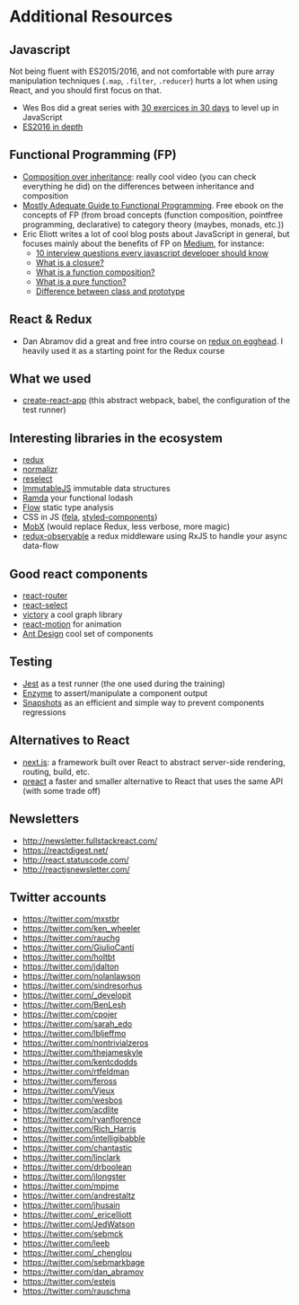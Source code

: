 # Additional Resources

## Javascript
Not being fluent with ES2015/2016, and not comfortable with pure array manipulation techniques (`.map`, `.filter`, `.reducer`) hurts a lot when using React, and you should first focus on that.
- Wes Bos did a great series with [30 exercices in 30 days](https://javascript30.com/) to level up in JavaScript
- [ES2016 in depth](https://ponyfoo.com/articles/tagged/es6-in-depth)

## Functional Programming (FP)
- [Composition over inheritance](https://www.youtube.com/watch?v=wfMtDGfHWpA): really cool video (you can check everything he did) on the differences between inheritance and composition
- [Mostly Adequate Guide to Functional Programming](https://github.com/MostlyAdequate/mostly-adequate-guide). Free ebook on the concepts of FP (from broad concepts (function composition, pointfree programming, declarative) to category theory (maybes, monads, etc.))
- Eric Eliott writes a lot of cool blog posts about JavaScript in general, but focuses mainly about the benefits of FP on [Medium](https://medium.com/@_ericelliott/latest), for instance:
    - [10 interview questions every javascript developer should know](https://medium.com/javascript-scene/10-interview-questions-every-javascript-developer-should-know-6fa6bdf5ad95#.w7316qunx)
    - [What is a closure?](https://medium.com/javascript-scene/master-the-javascript-interview-what-is-a-closure-b2f0d2152b36#.rg6t8we4i)
    - [What is a function composition?](https://medium.com/javascript-scene/master-the-javascript-interview-what-is-function-composition-20dfb109a1a0#.vgoz73la0)
    - [What is a pure function?](https://medium.com/javascript-scene/master-the-javascript-interview-what-is-a-pure-function-d1c076bec976#.oelpkwny1)
    - [Difference between class and prototype](https://medium.com/javascript-scene/master-the-javascript-interview-what-s-the-difference-between-class-prototypal-inheritance-e4cd0a7562e9#.k2uzqxk9c)

## React & Redux
- Dan Abramov did a great and free intro course on [redux on egghead](https://egghead.io/courses/getting-started-with-redux). I heavily used it as a starting point for the Redux course

## What we used
- [create-react-app](https://github.com/facebookincubator/create-react-app) (this abstract webpack, babel, the configuration of the test runner)

## Interesting libraries in the ecosystem
- [redux](https://redux.js.org/)
- [normalizr](https://github.com/paularmstrong/normalizr/)
- [reselect](https://github.com/reactjs/reselect)
- [ImmutableJS](http://facebook.github.io/immutable-js/) immutable data structures
- [Ramda](http://ramdajs.com/docs/) your functional lodash
- [Flow](http://flowtype.org) static type analysis
- CSS in JS ([fela](https://github.com/rofrischmann/fela), [styled-components](http://styled-components.com/))
- [MobX](https://github.com/mobxjs/mobx) (would replace Redux, less verbose, more magic)
- [redux-observable](https://redux-observable.js.org) a redux middleware using RxJS to handle your async data-flow

## Good react components
- [react-router](https://github.com/rackt/react-router)
- [react-select](http://jedwatson.github.io/react-select/)
- [victory](http://formidable.com/open-source/victory/) a cool graph library
- [react-motion](https://github.com/chenglou/react-motion) for animation
- [Ant Design](https://ant.design/docs/react/introduce) cool set of components

## Testing
- [Jest](http://facebook.github.io/jest/) as a test runner (the one used during the training)
- [Enzyme](http://airbnb.io/enzyme/) to assert/manipulate a component output
- [Snapshots](http://facebook.github.io/jest/docs/snapshot-testing.html#content) as an efficient and simple way to prevent components regressions

## Alternatives to React
- [next.js](https://github.com/zeit/next.js/): a framework built over React to abstract server-side rendering, routing, build, etc.
- [preact](https://github.com/developit/preact) a faster and smaller alternative to React that uses the same API (with some trade off)

## Newsletters
- http://newsletter.fullstackreact.com/
- https://reactdigest.net/
- http://react.statuscode.com/
- http://reactjsnewsletter.com/

## Twitter accounts
- https://twitter.com/mxstbr
- https://twitter.com/ken_wheeler
- https://twitter.com/rauchg
- https://twitter.com/GiulioCanti
- https://twitter.com/holtbt
- https://twitter.com/jdalton
- https://twitter.com/nolanlawson
- https://twitter.com/sindresorhus
- https://twitter.com/_developit
- https://twitter.com/BenLesh
- https://twitter.com/cpojer
- https://twitter.com/sarah_edo
- https://twitter.com/lbljeffmo
- https://twitter.com/nontrivialzeros
- https://twitter.com/thejameskyle
- https://twitter.com/kentcdodds
- https://twitter.com/rtfeldman
- https://twitter.com/feross
- https://twitter.com/Vjeux
- https://twitter.com/wesbos
- https://twitter.com/acdlite
- https://twitter.com/ryanflorence
- https://twitter.com/Rich_Harris
- https://twitter.com/intelligibabble
- https://twitter.com/chantastic
- https://twitter.com/linclark
- https://twitter.com/drboolean
- https://twitter.com/jlongster
- https://twitter.com/mpjme
- https://twitter.com/andrestaltz
- https://twitter.com/jhusain
- https://twitter.com/_ericelliott
- https://twitter.com/JedWatson
- https://twitter.com/sebmck
- https://twitter.com/leeb
- https://twitter.com/_chenglou
- https://twitter.com/sebmarkbage
- https://twitter.com/dan_abramov
- https://twitter.com/estejs
- https://twitter.com/rauschma

